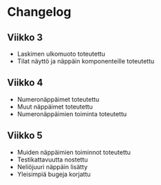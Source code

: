 # Changelog

## Viikko 3

- Laskimen ulkomuoto toteutettu
- Tilat näyttö ja näppäin komponenteille toteutettu

## Viikko 4

- Numeronäppäimet toteutettu
- Muut näppäimet toteutettu
- Numeronäppäimien toiminta toteutettu

## Viikko 5

- Muiden näppäimien toiminnot toteutettu
- Testikattavuutta nostettu
- Neliöjuuri näppäin lisätty
- Yleisimpiä bugeja korjattu 


